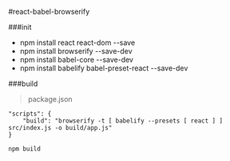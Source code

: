 #react-babel-browserify

###init

* npm install react react-dom --save
* npm install browserify --save-dev
* npm install babel-core --save-dev
* npm install babelify babel-preset-react --save-dev

###build

>package.json
```
"scripts": {
    "build": "browserify -t [ babelify --presets [ react ] ] src/index.js -o build/app.js"
}
```
```
npm build
```